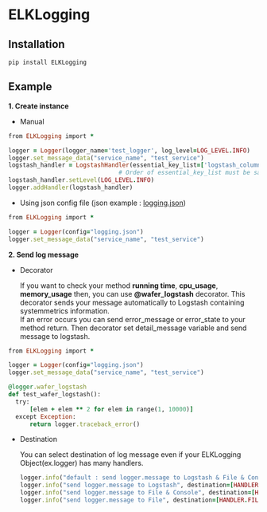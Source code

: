 # ELKLogging

## Installation

```
pip install ELKLogging
```

## Example

__1. Create instance__

  * Manual
  ```ruby
  from ELKLogging import *
  
  logger = Logger(logger_name='test_logger', log_level=LOG_LEVEL.INFO)
  logger.set_message_data("service_name", "test_service")
  logstash_handler = LogstashHandler(essential_key_list=['logstash_column1','logstash_column2'], host='127.0.0.1', port='8888')
                                 # Order of essential_key_list must be same as Logstash message format
  logstash_handler.setLevel(LOG_LEVEL.INFO)
  logger.addHandler(logstash_handler)
  ```
  
  * Using json config file  (json example : [logging.json](https://github.com/pyd0309/ELKLogging/blob/master/ELKLogging/logging.json))
  ```ruby
  from ELKLogging import *
  
  logger = Logger(config="logging.json")    
  logger.set_message_data("service_name", "test_service")
  ```
  
  
__2. Send log message__
  
  * Decorator
    
    If you want to check your method __running time__, __cpu_usage__, __memory_usage__ then, you can use __@wafer_logstash__ decorator.
   This decorator sends your message automatically to Logstash containing systemmetrics information. </br>
    If an error occurs you can send error_message or error_state to your method return. Then decorator set detail_message variable and send message to logstash.
  ```ruby
  from ELKLogging import *
  
  logger = Logger(config="logging.json")    
  logger.set_message_data("service_name", "test_service")
  
  @logger.wafer_logstash
  def test_wafer_logstash():
    try:
        [elem + elem ** 2 for elem in range(1, 10000)]
    except Exception:
        return logger.traceback_error()
  ```
  
  * Destination 
   
    You can select destination of log message even if your ELKLogging Object(ex.logger) has many handlers. 
    
    ```ruby
    logger.info("default : send logger.message to Logstash & File & Console")
    logger.info("send logger.message to Logstash", destination=[HANDLER.LOGSTASH])
    logger.info("send logger.message to File & Console", destination=[HANDLER.FILE, HANDLER.STREAM])
    logger.info("send logger.message to File", destination=[HANDLER.FILE])
    ```

